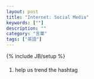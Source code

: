 ```yaml
---
layout: post
title: "Internet: Social Media"
keywords: [""]
description: ""
category: "言葉"
tags: ["英語"]
---
```

{% include JB/setup %}

####
1. help us trend the hashtag


